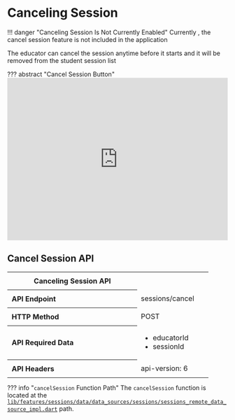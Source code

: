 # Canceling Session

!!! danger "Canceling Session Is Not Currently Enabled"
    Currently , the cancel session feature is not included in the application

The educator can cancel the session anytime before it starts and it will be removed from the student session list 


??? abstract "Cancel Session Button"
    <iframe frameborder="0" style="width:100%;height:372px;" src="https://viewer.diagrams.net/?tags=%7B%7D&highlight=0000ff&edit=_blank&layers=1&nav=1#G1S2jc3n5cS6xD_oempYK-c4loIEl5IvD1"></iframe>


## Cancel Session API 

<table style="border-collapse: collapse; width: 100%; margin: 0 auto;">
    <tr>
        <th style="text-align: center; padding: 10px;">Canceling Session API</th>
        <td width="30%"></td>
        <td></td>
    </tr>
    <tr>
        <th style="text-align: left; padding: 10px;">API Endpoint</th>
        <td>sessions/cancel</td>
        <td></td>
    </tr>
    <tr>
        <th style="text-align: left; padding: 10px;">HTTP Method</th>
        <td>POST</td>
        <td></td>
    </tr>
    <tr>
        <th style="text-align: left; padding: 10px;">API Required Data</th>
        <td>
            <ul>
                <li>educatorId</li>
                <li>sessionId</li>
            </ul>
        </td>
        <td></td>
    </tr>
    <tr>
        <th style="text-align: left; padding: 10px;">API Headers</th>
        <td>api-version: 6</td>
        <td></td>
    </tr>
</table>


??? info "`cancelSession` Function Path"
    The `cancelSession` function is located at the [`lib/features/sessions/data/data_sources/sessions/sessions_remote_data_source_impl.dart`](https://dev.azure.com/nagwa-limited/_git/Nagwa%20Sessions%20For%20Educators?path=/lib/features/sessions/data/data_sources/sessions/sessions_remote_data_source_impl.dart&version=GBmaster) path.